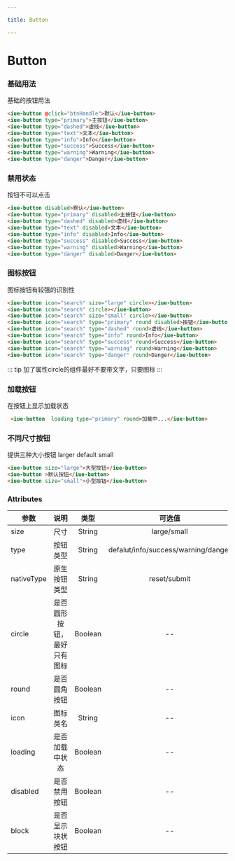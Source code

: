 ```yaml
---

title: Button

---
```



# Button

### 基础用法
基础的按钮用法
<button-base></button-base>
~~~ html
<iue-button @click="btnHandle">默认</iue-button>
<iue-button type="primary">主按钮</iue-button>
<iue-button type="dashed">虚线</iue-button>
<iue-button type="text">文本</iue-button>
<iue-button type="info">Info</iue-button>
<iue-button type="success">Success</iue-button>
<iue-button type="warning">Warning</iue-button>
<iue-button type="danger">Danger</iue-button>
~~~

### 禁用状态
按钮不可以点击

<button-disabled></button-disabled>
~~~ html
<iue-button disabled>默认</iue-button>
<iue-button type="primary" disabled>主按钮</iue-button>
<iue-button type="dashed" disabled>虚线</iue-button>
<iue-button type="text" disabled>文本</iue-button>
<iue-button type="info" disabled>Info</iue-button>
<iue-button type="success" disabled>Success</iue-button>
<iue-button type="warning" disabled>Warning</iue-button>
<iue-button type="danger" disabled>Danger</iue-button>
~~~


### 图标按钮
图标按钮有较强的识别性

<button-icon></button-icon>
~~~ html
<iue-button icon="search" size="large" circle></iue-button>
<iue-button icon="search" circle></iue-button>
<iue-button icon="search" size="small" circle></iue-button>
<iue-button icon="search" type="primary" round disabled>按钮</iue-button>
<iue-button icon="search" type="dashed" round>虚线</iue-button>
<iue-button icon="search" type="info" round>Info</iue-button>
<iue-button icon="search" type="success" round>Success</iue-button>
<iue-button icon="search" type="warning" round>Warning</iue-button>
<iue-button icon="search" type="danger" round>Danger</iue-button>
~~~

::: tip
加了属性circle的组件最好不要带文字，只要图标
:::

### 加载按钮
在按钮上显示加载状态

<button-loading></button-loading>
~~~ html
 <iue-button  loading type="primary" round>加载中...</iue-button>
~~~


### 不同尺寸按钮
提供三种大小按钮  larger default small 

<button-size></button-size>
~~~ html
<iue-button size="large">大型按钮</iue-button>
<iue-button >默认按钮</iue-button>
<iue-button size="small">小型按钮</iue-button>
~~~

### Attributes

| 参数        | 说明                       | 类型       | 可选值       |默认值       |
| ----------- |:-----------------------:| :----------:| :------------:| :----------:|
| size        | 尺寸                    |    String   | large/small    |  --         |
| type        | 按钮类型                |    String   | defalut/info/success/warning/danger    |  default         |
| nativeType  | 原生按钮类型             |    String   | reset/submit    |  --         |
| circle      | 是否圆形按钮，最好只有图标 |    Boolean   | --    |  false        |
| round       | 是否圆角按钮             |    Boolean   | --    |  false        |
| icon        | 图标类名                 |    String   | --    |  --         |
| loading     | 是否加载中状态            |    Boolean   | --    |  --         |
| disabled    | 是否禁用按钮              |    Boolean   | --    |  --         |
| block       | 是否显示块状按钮          |    Boolean   | --    |  --         |